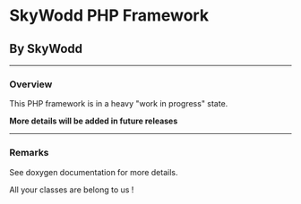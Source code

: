 # SkyWodd PHP Framework
## By SkyWodd

---
### Overview

This PHP framework is in a heavy "work in progress" state.

**More details will be added in future releases**

---
### Remarks

See doxygen documentation for more details.

All your classes are belong to us !
